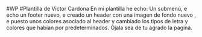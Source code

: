 #WP
#Plantilla de Victor Cardona
En mi plantilla he echo: Un submenú, e echo un footer nuevo, e creado un header con una imagen de fondo nuevo , e puesto unos colores asociado al header y cambiado los tipos de letra y colores que habian por predeterminados.
Ojala sea de tu agrado la pagina.
